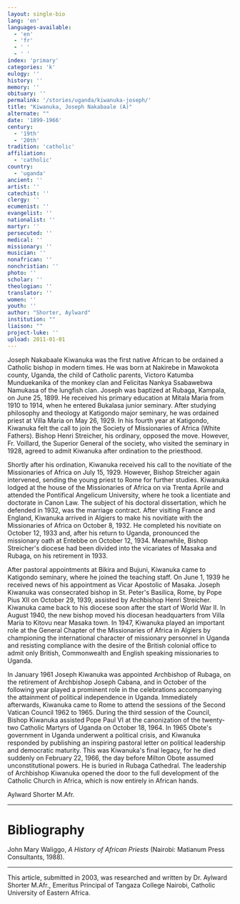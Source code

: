 ```yaml
---
layout: single-bio
lang: 'en'
languages-available:
  - 'en'
  - 'fr'
  - ' '
  - ' '
index: 'primary'
categories: 'k'
eulogy: ''
history: ''
memory: ''
obituary: ''
permalink: '/stories/uganda/kiwanuka-joseph/'
title: "Kiwanuka, Joseph Nakabaale (A)"
alternate: ""
date: '1899-1966'
century:
  - '19th'
  - '20th'
tradition: 'catholic'
affiliation:
  - 'catholic'
country:
  - 'uganda'
ancient: ''
artist: ''
catechist: ''
clergy: ''
ecumenist: ''
evangelist: ''
nationalist: ''
martyr: ''
persecuted: ''
medical: ''
missionary: ''
musician: ''
nonafrican: ''
nonchristian: ''
photo: ''
scholar: ''
theologian: ''
translator: ''
women: ''
youth: ''
author: "Shorter, Aylward"
institution: ""
liaison: ""
project-luke: ''
upload: 2011-01-01
---
```




Joseph Nakabaale Kiwanuka was the first native African to be ordained a Catholic bishop in modern times. He was born at Nakirebe in Mawokota county, Uganda, the child of Catholic parents, Victoro Katumba Munduekanika of the monkey clan and Felicitas Nankya Ssabawebwa Namukasa of the lungfish clan. Joseph was baptized at Rubaga, Kampala, on June 25, 1899. He received his primary education at Mitala Maria from 1910 to 1914, when he entered Bukalasa junior seminary. After studying philosophy and theology at Katigondo major seminary, he was ordained priest at Villa Maria on May 26, 1929.  In his fourth year at Katigondo,  Kiwanuka felt the call to join the Society of Missionaries of Africa (White Fathers). Bishop Henri Streicher, his ordinary, opposed the move. However, Fr. Voillard, the Superior General of the society, who visited the seminary in 1928, agreed to admit Kiwanuka after ordination to the priesthood.

Shortly after his ordination, Kiwanuka received his call to the novitiate of the Missionaries of Africa on July 15, 1929. However, Bishop Streicher again intervened, sending the young priest to Rome for further studies. Kiwanuka lodged at the house of the Missionaries of Africa on via Trenta Aprile and attended  the Pontifical Angelicum University, where he took a licentiate and doctorate in Canon Law. The subject of his doctoral dissertation, which he defended in 1932, was the marriage contract. After visiting France and England, Kiwanuka arrived in Algiers to make his novitiate with the Missionaries of Africa on October 8, 1932. He completed his novitiate on October 12, 1933 and, after his return to Uganda, pronounced the missionary oath at Entebbe on October 12, 1934. Meanwhile, Bishop Streicher's diocese had been divided into the vicariates of Masaka and Rubaga, on his retirement in 1933.

After pastoral appointments at Bikira and Bujuni, Kiwanuka came to Katigondo seminary, where he joined the teaching staff. On June 1, 1939 he received news of his appointment as Vicar Apostolic of Masaka. Joseph Kiwanuka was consecrated bishop in St. Peter's Basilica, Rome, by Pope Pius XII on October 29, 1939, assisted by Archbishop Henri Streicher. Kiwanuka came back to his diocese soon after the start of World War II. In August 1940, the new bishop moved his diocesan headquarters from Villa Maria to Kitovu near Masaka town. In 1947, Kiwanuka played an important role at the General Chapter of the Missionaries of Africa in Algiers by championing the international character of missionary personnel in Uganda and resisting compliance with the desire of the British colonial office to admit only British, Commonwealth and English speaking missionaries to Uganda.

In January 1961 Joseph Kiwanuka was appointed Archbishop of Rubaga, on the retirement of Archbishop Joseph Cabana, and in October of the following year played a prominent role in the celebrations accompanying the attainment of political independence in Uganda. Immediately afterwards, Kiwanuka came to Rome to attend the sessions of the Second Vatican Council 1962 to 1965. During the third session of the Council, Bishop Kiwanuka assisted Pope Paul VI at the canonization of the twenty-two Catholic Martyrs of Uganda on  October 18, 1964. In 1965 Obote's government in Uganda underwent a political crisis, and Kiwanuka responded by publishing an inspiring pastoral letter on political leadership and democratic maturity. This was Kiwanuka's final legacy, for he died suddenly on February 22, 1966, the day before Milton Obote assumed unconstitutional powers. He is buried in Rubaga Cathedral. The leadership of Archbishop Kiwanuka opened the door to the full development of the Catholic Church in Africa, which is now entirely in African hands.

Aylward Shorter M.Afr.

---

# Bibliography

John Mary Waliggo,  *A History of  African Priests* (Nairobi: Matianum Press Consultants, 1988).

---

This article, submitted in 2003, was researched and written by Dr. Aylward Shorter M.Afr., Emeritus Principal of Tangaza College Nairobi, Catholic University of Eastern Africa.